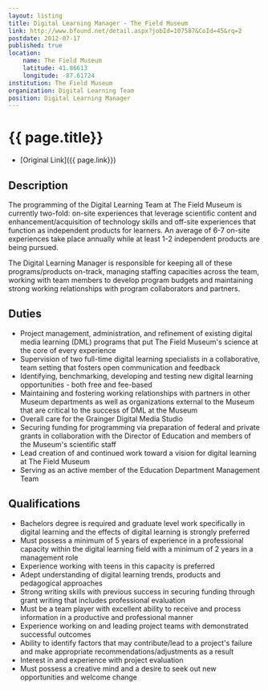 ```yaml
---
layout: listing
title: Digital Learning Manager - The Field Museum
link: http://www.bfound.net/detail.aspx?jobId=107587&CoId=45&rq=2
postdate: 2012-07-17
published: true
location:
    name: The Field Museum
    latitude: 41.86613
    longitude: -87.61724
institution: The Field Museum
organization: Digital Learning Team
position: Digital Learning Manager
---
```



# {{ page.title}}

* [Original Link]({{ page.link}})

## Description
The programming of the Digital Learning Team at The Field Museum is currently two-fold: on-site experiences that leverage scientific content and enhancement/acquisition of technology skills and off-site experiences that function as independent products for learners. An average of 6-7 on-site experiences take place annually while at least 1-2 independent products are being pursued.

The Digital Learning Manager is responsible for keeping all of these programs/products on-track, managing staffing capacities across the team, working with team members to develop program budgets and maintaining strong working relationships with program collaborators and partners.

## Duties

* Project management, administration, and refinement of existing digital media learning (DML) programs that put The Field Museum's science at the core of every experience
* Supervision of two full-time digital learning specialists in a collaborative, team setting that fosters open communication and feedback
* Identifying, benchmarking, developing and testing new digital learning opportunities - both free and fee-based
* Maintaining and fostering working relationships with partners in other Museum departments as well as organizations external to the Museum that are critical to the success of DML at the Museum
* Overall care for the Grainger Digital Media Studio
* Securing funding for programming via preparation of federal and private grants in collaboration with the Director of Education and members of the Museum's scientific staff
* Lead creation of and continued work toward a vision for digital learning at The Field Museum
* Serving as an active member of the Education Department Management Team

## Qualifications

* Bachelors degree is required and graduate level work specifically in digital learning and the effects of digital learning is strongly preferred
* Must possess a minimum of 5 years of experience in a professional capacity within the digital learning field with a minimum of 2 years in a management role
* Experience working with teens in this capacity is preferred
* Adept understanding of digital learning trends, products and pedagogical approaches
* Strong writing skills with previous success in securing funding through grant writing that includes professional evaluation
* Must be a team player with excellent ability to receive and process information in a productive and professional manner
* Experience working on and leading project teams with demonstrated successful outcomes
* Ability to identify factors that may contribute/lead to a project's failure and make appropriate recommendations/adjustments as a result
* Interest in and experience with project evaluation
* Must possess a creative mind and a desire to seek out new opportunities and welcome change